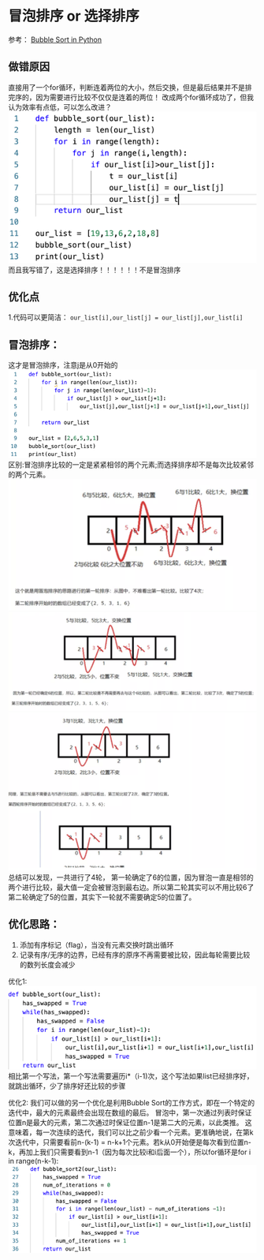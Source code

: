 # 冒泡排序 or 选择排序
参考：
[Bubble Sort in Python](https://stackabuse.com/bubble-sort-in-python/)

## 做错原因
直接用了一个for循环，判断连着两位的大小，然后交换，但是最后结果并不是排完序的，因为需要进行比较不仅仅是连着的两位！
改成两个for循环成功了，但我认为效率有点低，可以怎么改进？
![](%E5%86%92%E6%B3%A1%E6%8E%92%E5%BA%8F%20or%20%E9%80%89%E6%8B%A9%E6%8E%92%E5%BA%8F/%E6%88%AA%E5%B1%8F2020-11-16%2021.35.45.png)
而且我写错了，这是选择排序！！！！！！不是冒泡排序

## 优化点
1.代码可以更简洁：
`our_list[i],our_list[j] = our_list[j],our_list[i]`


## 冒泡排序：
这才是冒泡排序，注意j是从0开始的![](%E5%86%92%E6%B3%A1%E6%8E%92%E5%BA%8F%20or%20%E9%80%89%E6%8B%A9%E6%8E%92%E5%BA%8F/%E6%88%AA%E5%B1%8F2020-11-16%2021.57.30.png)
区别:冒泡排序比较的一定是紧紧相邻的两个元素;而选择排序却不是每次比较紧邻的两个元素。
![](%E5%86%92%E6%B3%A1%E6%8E%92%E5%BA%8F%20or%20%E9%80%89%E6%8B%A9%E6%8E%92%E5%BA%8F/%E6%88%AA%E5%B1%8F2020-11-16%2022.01.25.png)
![](%E5%86%92%E6%B3%A1%E6%8E%92%E5%BA%8F%20or%20%E9%80%89%E6%8B%A9%E6%8E%92%E5%BA%8F/%E6%88%AA%E5%B1%8F2020-11-16%2022.01.34.png)
![](%E5%86%92%E6%B3%A1%E6%8E%92%E5%BA%8F%20or%20%E9%80%89%E6%8B%A9%E6%8E%92%E5%BA%8F/%E6%88%AA%E5%B1%8F2020-11-16%2022.01.51.png)
总结可以发现，一共进行了4轮，
第一轮确定了6的位置，因为冒泡一直是相邻的两个进行比较，最大值一定会被冒泡到最右边。所以第二轮其实可以不用比较6了
第二轮确定了5的位置，其实下一轮就不需要确定5的位置了。

## 优化思路：
1. 添加有序标记（flag），当没有元素交换时跳出循环
2. 记录有序/无序的边界，已经有序的原序不再需要被比较，因此每轮需要比较的数列长度会减少

优化1:
![](%E5%86%92%E6%B3%A1%E6%8E%92%E5%BA%8F%20or%20%E9%80%89%E6%8B%A9%E6%8E%92%E5%BA%8F/%E6%88%AA%E5%B1%8F2020-11-16%2022.12.44.png)
相比第一个写法，第一个写法需要遍历i*（i-1)次，这个写法如果list已经排序好，就跳出循环，少了排序好还比较的步骤

优化2:
我们可以做的另一个优化是利用Bubble Sort的工作方式，即在一个特定的迭代中，最大的元素最终会出现在数组的最后。
冒泡中，第一次通过列表时保证位置n是最大的元素，第二次通过时保证位置n-1是第二大的元素，以此类推。
这意味着，每一次连续的迭代，我们可以比之前少看一个元素。更准确地说，在第k次迭代中，只需要看前n-(k-1) = n-k+1个元素。若k从0开始便是每次看到位置n-k，再加上我们只需要看到n-1（因为每次比较i和i后面一个），所以for循环是for i in range(n-k-1):
![](%E5%86%92%E6%B3%A1%E6%8E%92%E5%BA%8F%20or%20%E9%80%89%E6%8B%A9%E6%8E%92%E5%BA%8F/%E6%88%AA%E5%B1%8F2020-11-16%2022.19.53.png)


